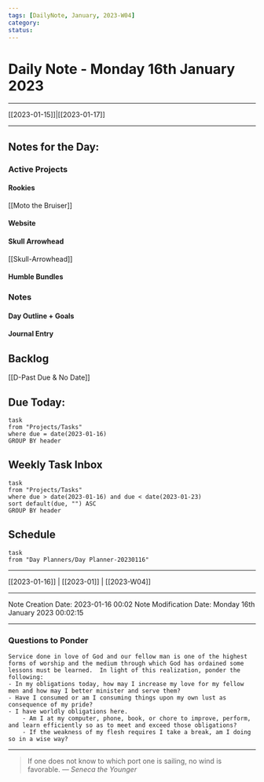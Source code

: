 ```yaml
---
tags: [DailyNote, January, 2023-W04]
category:
status:
---
```


# Daily Note - Monday 16th January 2023

---
[[2023-01-15]]|[[2023-01-17]]

---

## Notes for the Day:
### Active Projects
#### Rookies
[[Moto the Bruiser]]
#### Website
#### Skull Arrowhead
[[Skull-Arrowhead]]
#### Humble Bundles

### Notes
#### Day Outline + Goals

#### Journal Entry

## Backlog
[[D-Past Due & No Date]]

## Due Today:
```dataview
task
from "Projects/Tasks"
where due = date(2023-01-16)
GROUP BY header
```

## Weekly Task Inbox
```dataview
task
from "Projects/Tasks"
where due > date(2023-01-16) and due < date(2023-01-23)
sort default(due, "") ASC
GROUP BY header
```

## Schedule
```dataview
task
from "Day Planners/Day Planner-20230116"

```
---
[[2023-01-16]] | [[2023-01]] | [[2023-W04]]

---

Note Creation Date: 2023-01-16 00:02
Note Modification Date: Monday 16th January 2023 00:02:15 

---
### Questions to Ponder
	Service done in love of God and our fellow man is one of the highest forms of worship and the medium through which God has ordained some lessons must be learned.  In light of this realization, ponder the following:
	- In my obligations today, how may I increase my love for my fellow men and how may I better minister and serve them?
	- Have I consumed or am I consuming things upon my own lust as consequence of my pride?
	- I have worldly obligations here.  
		- Am I at my computer, phone, book, or chore to improve, perform, and learn efficiently so as to meet and exceed those obligations?  
		- If the weakness of my flesh requires I take a break, am I doing so in a wise way?

--- 
> If one does not know to which port one is sailing, no wind is favorable.
> — <cite>Seneca the Younger</cite>